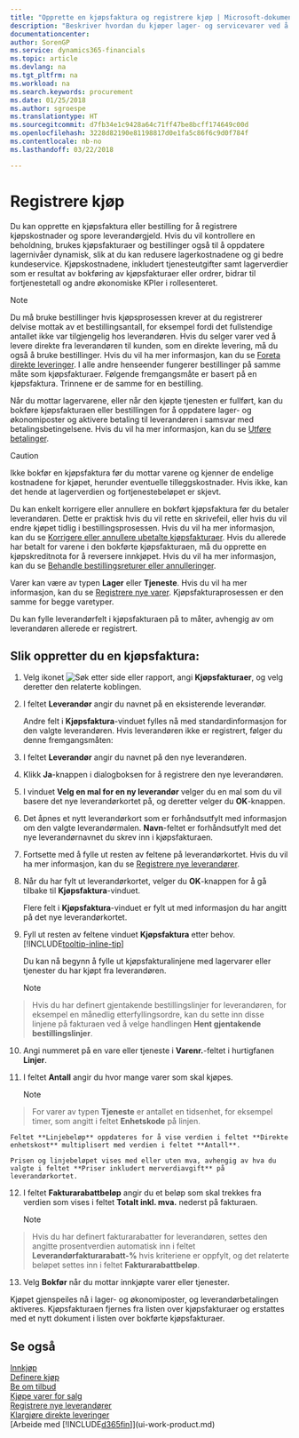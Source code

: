 ```yaml
---
title: "Opprette en kjøpsfaktura og registrere kjøp | Microsoft-dokumentasjon"
description: "Beskriver hvordan du kjøper lager- og servicevarer ved å opprette og bokføre kjøpsfakturaer eller bestillinger."
documentationcenter: 
author: SorenGP
ms.service: dynamics365-financials
ms.topic: article
ms.devlang: na
ms.tgt_pltfrm: na
ms.workload: na
ms.search.keywords: procurement
ms.date: 01/25/2018
ms.author: sgroespe
ms.translationtype: HT
ms.sourcegitcommit: d7fb34e1c9428a64c71ff47be8bcff174649c00d
ms.openlocfilehash: 3228d82190e81198817d0e1fa5c86f6c9d0f784f
ms.contentlocale: nb-no
ms.lasthandoff: 03/22/2018

---
```

# <a name="record-purchases"></a>Registrere kjøp
Du kan opprette en kjøpsfaktura eller bestilling for å registrere kjøpskostnader og spore leverandørgjeld. Hvis du vil kontrollere en beholdning, brukes kjøpsfakturaer og bestillinger også til å oppdatere lagernivåer dynamisk, slik at du kan redusere lagerkostnadene og gi bedre kundeservice. Kjøpskostnadene, inkludert tjenesteutgifter samt lagerverdier som er resultat av bokføring av kjøpsfakturaer eller ordrer, bidrar til fortjenestetall og andre økonomiske KPIer i rollesenteret.

> [!NOTE]  
>   Du må bruke bestillinger hvis kjøpsprosessen krever at du registrerer delvise mottak av et bestillingsantall, for eksempel fordi det fullstendige antallet ikke var tilgjengelig hos leverandøren. Hvis du selger varer ved å levere direkte fra leverandøren til kunden, som en direkte levering, må du også å bruke bestillinger. Hvis du vil ha mer informasjon, kan du se [Foreta direkte leveringer](sales-how-drop-shipment.md). I alle andre henseender fungerer bestillinger på samme måte som kjøpsfakturaer. Følgende fremgangsmåte er basert på en kjøpsfaktura. Trinnene er de samme for en bestilling.

Når du mottar lagervarene, eller når den kjøpte tjenesten er fullført, kan du bokføre kjøpsfakturaen eller bestillingen for å oppdatere lager- og økonomiposter og aktivere betaling til leverandøren i samsvar med betalingsbetingelsene. Hvis du vil ha mer informasjon, kan du se [Utføre betalinger](payables-make-payments.md).

> [!CAUTION]  
>   Ikke bokfør en kjøpsfaktura før du mottar varene og kjenner de endelige kostnadene for kjøpet, herunder eventuelle tilleggskostnader. Hvis ikke, kan det hende at lagerverdien og fortjenestebeløpet er skjevt.

Du kan enkelt korrigere eller annullere en bokført kjøpsfaktura før du betaler leverandøren. Dette er praktisk hvis du vil rette en skrivefeil, eller hvis du vil endre kjøpet tidlig i bestillingsprosessen. Hvis du vil ha mer informasjon, kan du se [Korrigere eller annullere ubetalte kjøpsfakturaer](purchasing-how-correct-cancel-unpaid-purchase-invoices.md). Hvis du allerede har betalt for varene i den bokførte kjøpsfakturaen, må du opprette en kjøpskreditnota for å reversere innkjøpet. Hvis du vil ha mer informasjon, kan du se [Behandle bestillingsreturer eller annulleringer](purchasing-how-process-purchase-returns-cancellations.md).

Varer kan være av typen **Lager** eller **Tjeneste**. Hvis du vil ha mer informasjon, kan du se [Registrere nye varer](inventory-how-register-new-items.md). Kjøpsfakturaprosessen er den samme for begge varetyper.

Du kan fylle leverandørfelt i kjøpsfakturaen på to måter, avhengig av om leverandøren allerede er registrert.

## <a name="to-create-a-purchase-invoice"></a>Slik oppretter du en kjøpsfaktura:
1. Velg ikonet ![Søk etter side eller rapport](media/ui-search/search_small.png "Søk etter side eller rapport"), angi **Kjøpsfakturaer**, og velg deretter den relaterte koblingen.  
2. I feltet **Leverandør** angir du navnet på en eksisterende leverandør.

    Andre felt i **Kjøpsfaktura**-vinduet fylles nå med standardinformasjon for den valgte leverandøren. Hvis leverandøren ikke er registrert, følger du denne fremgangsmåten:
3. I feltet **Leverandør** angir du navnet på den nye leverandøren.
4. Klikk **Ja**-knappen i dialogboksen for å registrere den nye leverandøren.
5. I vinduet **Velg en mal for en ny leverandør** velger du en mal som du vil basere det nye leverandørkortet på, og deretter velger du **OK**-knappen.
6. Det åpnes et nytt leverandørkort som er forhåndsutfylt med informasjon om den valgte leverandørmalen. **Navn**-feltet er forhåndsutfylt med det nye leverandørnavnet du skrev inn i kjøpsfakturaen.
7. Fortsette med å fylle ut resten av feltene på leverandørkortet. Hvis du vil ha mer informasjon, kan du se [Registrere nye leverandører](purchasing-how-register-new-vendors.md).  
8. Når du har fylt ut leverandørkortet, velger du **OK**-knappen for å gå tilbake til **Kjøpsfaktura**-vinduet.

    Flere felt i **Kjøpsfaktura**-vinduet er fylt ut med informasjon du har angitt på det nye leverandørkortet.
9. Fyll ut resten av feltene vinduet **Kjøpsfaktura** etter behov. [!INCLUDE[tooltip-inline-tip](includes/tooltip-inline-tip_md.md)]

    Du kan nå begynn å fylle ut kjøpsfakturalinjene med lagervarer eller tjenester du har kjøpt fra leverandøren.

    > [!NOTE]  
>   Hvis du har definert gjentakende bestillingslinjer for leverandøren, for eksempel en månedlig etterfyllingsordre, kan du sette inn disse linjene på fakturaen ved å velge handlingen **Hent gjentakende bestillingslinjer**.
10. Angi nummeret på en vare eller tjeneste i **Varenr.**-feltet i hurtigfanen **Linjer**.
11. I feltet **Antall** angir du hvor mange varer som skal kjøpes.

    > [!NOTE]  
>   For varer av typen **Tjeneste** er antallet en tidsenhet, for eksempel timer, som angitt i feltet **Enhetskode** på linjen.

    Feltet **Linjebeløp** oppdateres for å vise verdien i feltet **Direkte enhetskost** multiplisert med verdien i feltet **Antall**.

    Prisen og linjebeløpet vises med eller uten mva, avhengig av hva du valgte i feltet **Priser inkludert merverdiavgift** på leverandørkortet.
12. I feltet **Fakturarabattbeløp** angir du et beløp som skal trekkes fra verdien som vises i feltet **Totalt inkl. mva.** nederst på fakturaen.

    > [!NOTE]  
>   Hvis du har definert fakturarabatter for leverandøren, settes den angitte prosentverdien automatisk inn i feltet **Leverandørfakturarabatt-%** hvis kriteriene er oppfylt, og det relaterte beløpet settes inn i feltet **Fakturarabattbeløp**.
13. Velg **Bokfør** når du mottar innkjøpte varer eller tjenester.

Kjøpet gjenspeiles nå i lager- og økonomiposter, og leverandørbetalingen aktiveres. Kjøpsfakturaen fjernes fra listen over kjøpsfakturaer og erstattes med et nytt dokument i listen over bokførte kjøpsfakturaer.

## <a name="see-also"></a>Se også
[Innkjøp](purchasing-manage-purchasing.md)  
[Definere kjøp](purchasing-setup-purchasing.md)  
[Be om tilbud](purchasing-how-request-quotes.md)  
[Kjøpe varer for salg](purchasing-how-purchase-products-sale.md)  
[Registrere nye leverandører](purchasing-how-register-new-vendors.md)  
[Klargjøre direkte leveringer](sales-how-drop-shipment.md)  
[Arbeide med [!INCLUDE[d365fin](includes/d365fin_md.md)]](ui-work-product.md)

